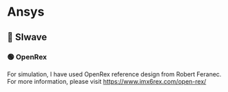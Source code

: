 # Ansys

## 🔴 SIwave

### 🟢 OpenRex

For simulation, I have used OpenRex reference design from Robert Feranec. For more information, please visit https://www.imx6rex.com/open-rex/
